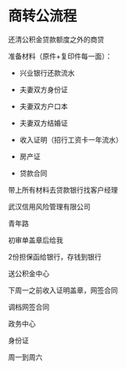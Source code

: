 # 商转公流程

还清公积金贷款额度之外的商贷

准备材料（原件+复印件每一面）：

- 兴业银行还款流水

- 夫妻双方身份证

- 夫妻双方户口本

- 夫妻双方结婚证

- 收入证明（招行工资卡一年流水）

- 房产证

- 贷款合同


带上所有材料去贷款银行找客户经理

武汉信用风险管理有限公司

青年路

初审单盖章后给我

2份担保函给银行，存钱到银行

送公积金中心

下周一之前收入证明盖章，网签合同

调档网签合同

政务中心

身份证

周一到周六